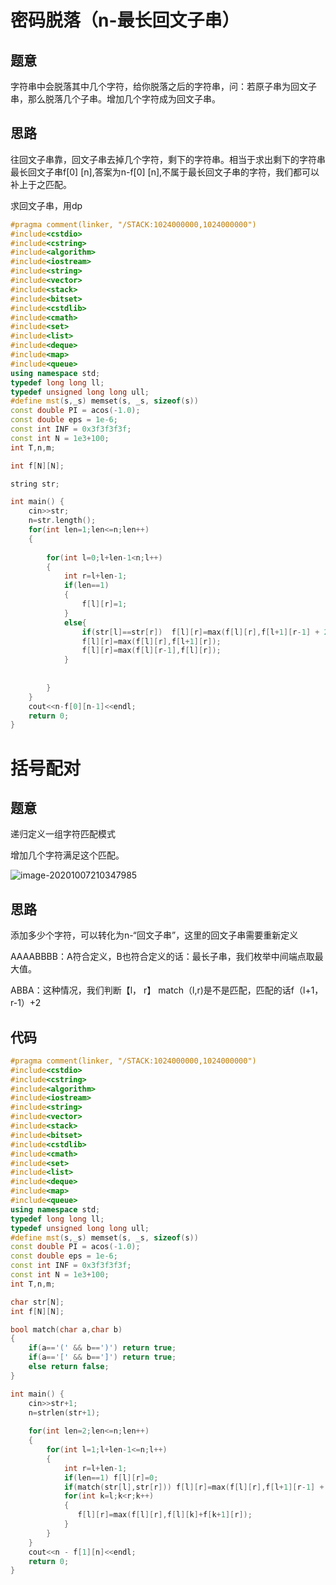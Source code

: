 # 密码脱落（n-最长回文子串）

## 题意

字符串中会脱落其中几个字符，给你脱落之后的字符串，问：若原子串为回文子串，那么脱落几个子串。增加几个字符成为回文子串。

## 思路

往回文子串靠，回文子串去掉几个字符，剩下的字符串。相当于求出剩下的字符串最长回文子串f[0] [n],答案为n-f[0] [n],不属于最长回文子串的字符，我们都可以补上于之匹配。

求回文子串，用dp

```cpp
#pragma comment(linker, "/STACK:1024000000,1024000000")
#include<cstdio>
#include<cstring>
#include<algorithm>
#include<iostream>
#include<string>
#include<vector>
#include<stack>
#include<bitset>
#include<cstdlib>
#include<cmath>
#include<set>
#include<list>
#include<deque>
#include<map>
#include<queue>
using namespace std;
typedef long long ll;
typedef unsigned long long ull;
#define mst(s,_s) memset(s, _s, sizeof(s))
const double PI = acos(-1.0);
const double eps = 1e-6;
const int INF = 0x3f3f3f3f;
const int N = 1e3+100;
int T,n,m;

int f[N][N];

string str;

int main() {
    cin>>str;
    n=str.length();
    for(int len=1;len<=n;len++)
    {
        
        for(int l=0;l+len-1<n;l++)
        {
            int r=l+len-1;
            if(len==1)
            {
                f[l][r]=1;
            }
            else{
                if(str[l]==str[r])  f[l][r]=max(f[l][r],f[l+1][r-1] + 2);
                f[l][r]=max(f[l][r],f[l+1][r]);
                f[l][r]=max(f[l][r-1],f[l][r]);
            }
            
            
        }
    }
    cout<<n-f[0][n-1]<<endl;
    return 0;
}

```



# 括号配对

## 题意

递归定义一组字符匹配模式

增加几个字符满足这个匹配。

![image-20201007210347985](https://tva1.sinaimg.cn/large/007S8ZIlly1gjh2lypzsij30u011ctes.jpg)

## 思路

添加多少个字符，可以转化为n-“回文子串”，这里的回文子串需要重新定义

AAAABBBB：A符合定义，B也符合定义的话：最长子串，我们枚举中间端点取最大值。

ABBA：这种情况，我们判断【l， r】 match（l,r)是不是匹配，匹配的话f（l+1，r-1）+2

## 代码



```cpp
#pragma comment(linker, "/STACK:1024000000,1024000000")
#include<cstdio>
#include<cstring>
#include<algorithm>
#include<iostream>
#include<string>
#include<vector>
#include<stack>
#include<bitset>
#include<cstdlib>
#include<cmath>
#include<set>
#include<list>
#include<deque>
#include<map>
#include<queue>
using namespace std;
typedef long long ll;
typedef unsigned long long ull;
#define mst(s,_s) memset(s, _s, sizeof(s))
const double PI = acos(-1.0);
const double eps = 1e-6;
const int INF = 0x3f3f3f3f;
const int N = 1e3+100;
int T,n,m;

char str[N];
int f[N][N];

bool match(char a,char b)
{
    if(a=='(' && b==')') return true;
    if(a=='[' && b==']') return true;
    else return false;
}

int main() {
    cin>>str+1;
    n=strlen(str+1);
    
    for(int len=2;len<=n;len++)
    {
        for(int l=1;l+len-1<=n;l++)
        {
            int r=l+len-1;
            if(len==1) f[l][r]=0;
            if(match(str[l],str[r])) f[l][r]=max(f[l][r],f[l+1][r-1] + 2);
            for(int k=l;k<r;k++)
            {
               f[l][r]=max(f[l][r],f[l][k]+f[k+1][r]);
            }
        }
    }
    cout<<n - f[1][n]<<endl;
    return 0;
}
```

